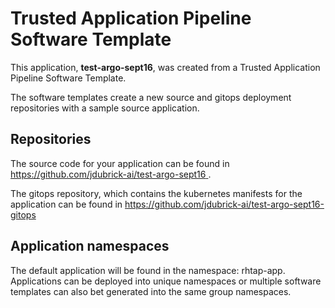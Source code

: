 # Trusted Application Pipeline Software Template

This application, **test-argo-sept16**, was created from a Trusted Application Pipeline Software Template.

The software templates create a new source and gitops deployment repositories with a sample source application. 

## Repositories

The source code for your application can be found in [https://github.com/jdubrick-ai/test-argo-sept16 ](https://github.com/jdubrick-ai/test-argo-sept16 ).
 
The gitops repository, which contains the kubernetes manifests for the application can be found in 
[https://github.com/jdubrick-ai/test-argo-sept16-gitops ](https://github.com/jdubrick-ai/test-argo-sept16-gitops ) 

## Application namespaces 

The default application will be found in the namespace: rhtap-app. Applications can be deployed into unique namespaces or multiple software templates can also bet generated into the same group namespaces.  